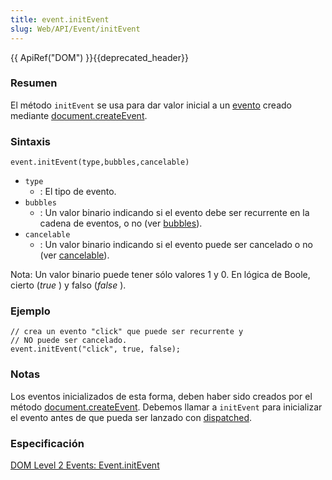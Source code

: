 ```yaml
---
title: event.initEvent
slug: Web/API/Event/initEvent
---
```


{{ ApiRef("DOM") }}{{deprecated_header}}

### Resumen

El método `initEvent` se usa para dar valor inicial a un [evento](/es/docs/Web/API/Event) creado mediante [document.createEvent](/es/docs/DOM/document.createEvent).

### Sintaxis

```
event.initEvent(type,bubbles,cancelable)
```

- `type`
  - : El tipo de evento.
- `bubbles`
  - : Un valor binario indicando si el evento debe ser recurrente en la cadena de eventos, o no (ver [bubbles](/es/docs/Web/API/Event/bubbles)).
- `cancelable`
  - : Un valor binario indicando si el evento puede ser cancelado o no (ver [cancelable](/es/docs/Web/API/Event/cancelable)).

Nota: Un valor binario puede tener sólo valores 1 y 0. En lógica de Boole, cierto (_true_ ) y falso (_false_ ).

### Ejemplo

```
// crea un evento "click" que puede ser recurrente y
// NO puede ser cancelado.
event.initEvent("click", true, false);
```

### Notas

Los eventos inicializados de esta forma, deben haber sido creados por el método [document.createEvent](/es/docs/DOM/document.createEvent). Debemos llamar a `initEvent` para inicializar el evento antes de que pueda ser lanzado con [dispatched](/es/docs/Web/API/EventTarget/dispatchEvent).

### Especificación

[DOM Level 2 Events: Event.initEvent](https://www.w3.org/TR/DOM-Level-2-Events/events.html#Events-Event-initEvent)

